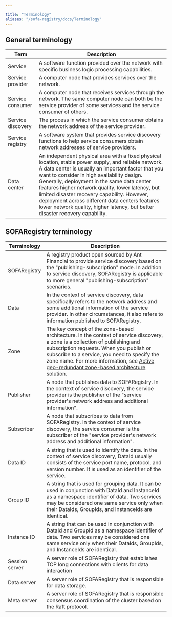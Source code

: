 ```yaml
---

title: "Terminology"
aliases: "/sofa-registry/docs/Terminology"
---
```


## General terminology

| Term | Description |
| --- | --- |
| Service | A software function provided over the network with specific business logic processing capabilities. |
| Service provider | A computer node that provides services over the network. |
| Service consumer | A computer node that receives services through the network. The same computer node can both be the service provider of some services and the service consumer of others. |
| Service discovery | The process in which the service consumer obtains the network address of the service provider. |
| Service registry | A software system that provides service discovery functions to help service consumers obtain network addresses of service providers. |
| Data center | An independent physical area with a fixed physical location, stable power supply, and reliable network. A data center is usually an important factor that you want to consider in high availability design. Generally, deployment in the same data center features higher network quality, lower latency, but limited disaster recovery capability. However, deployment across different data centers features lower network quality, higher latency, but better disaster recovery capability. |

## SOFARegistry terminology

| Terminology | Description |
| --- | --- |
| SOFARegistry | A registry product open sourced by Ant Financial to provide service discovery based on the "publishing-subscription" mode. In addition to service discovery, SOFARegistry is applicable to more general "publishing-subscription" scenarios.
| Data | In the context of service discovery, data specifically refers to the network address and some additional information of the service provider. In other circumstances, it also refers to information published to SOFARegistry. |
| Zone | The key concept of the zone-based architecture. In the context of service discovery, a zone is a collection of publishing and subscription requests. When you publish or subscribe to a service, you need to specify the zone name. For more information, see [Active geo-redundant zone-based architecture solution](https://tech.antfin.com/solutions/multiregionldc). |
| Publisher | A node that publishes data to SOFARegistry. In the context of service discovery, the service provider is the publisher of the "service provider's network address and additional information". |
| Subscriber | A node that subscribes to data from SOFARegistry. In the context of service discovery, the service consumer is the subscriber of the "service provider's network address and additional information". |
| Data ID | A string that is used to identify the data. In the context of service discovery, DataId usually consists of the service port name, protocol, and version number. It is used as an identifier of the service. |
| Group ID | A string that is used for grouping data. It can be used in conjunction with DataId and InstanceId as a namespace identifier of data. Two services may be considered one same service only when their DataIds, GroupIds, and InstanceIds are identical. |
| Instance ID | A string that can be used in conjunction with DataId and GroupId as a namespace identifier of data. Two services may be considered one same service only when their DataIds, GroupIds, and InstanceIds are identical. |
| Session server | A server role of SOFARegistry that establishes TCP long connections with clients for data interaction|
| Data server | A server role of SOFARegistry that is responsible for data storage. |
| Meta server | A server role of SOFARegistry that is responsible consensus coordination of the cluster based on the Raft protocol.  |

